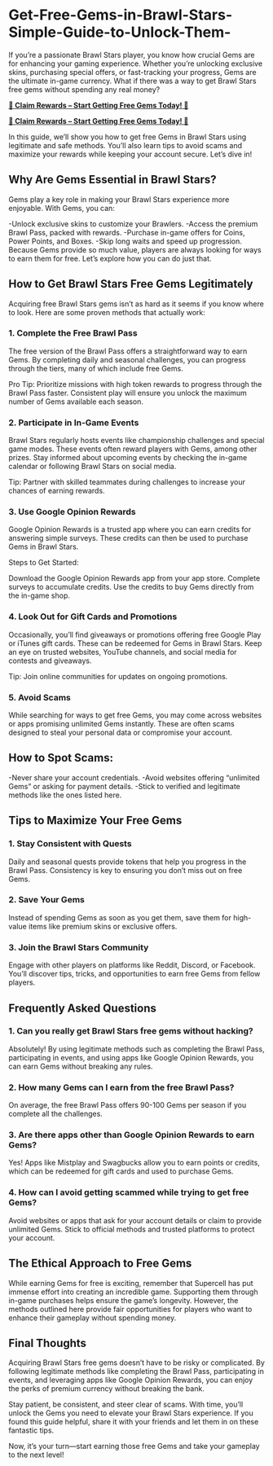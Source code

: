 # Get-Free-Gems-in-Brawl-Stars-Simple-Guide-to-Unlock-Them-
If you’re a passionate Brawl Stars player, you know how crucial Gems are for enhancing your gaming experience. Whether you’re unlocking exclusive skins, purchasing special offers, or fast-tracking your progress, Gems are the ultimate in-game currency. What if there was a way to get Brawl Stars free gems without spending any real money?

**[🤑 Claim Rewards – Start Getting Free Gems Today! 🎉](https://givxo.com/brawl-stars/)**

**[🤑 Claim Rewards – Start Getting Free Gems Today! 🎉](https://givxo.com/brawl-stars/)**

In this guide, we’ll show you how to get free Gems in Brawl Stars using legitimate and safe methods. You’ll also learn tips to avoid scams and maximize your rewards while keeping your account secure. Let’s dive in!

## Why Are Gems Essential in Brawl Stars?
Gems play a key role in making your Brawl Stars experience more enjoyable. With Gems, you can:

-Unlock exclusive skins to customize your Brawlers.
-Access the premium Brawl Pass, packed with rewards.
-Purchase in-game offers for Coins, Power Points, and Boxes.
-Skip long waits and speed up progression.
Because Gems provide so much value, players are always looking for ways to earn them for free. Let’s explore how you can do just that.

## How to Get Brawl Stars Free Gems Legitimately
Acquiring free Brawl Stars gems isn’t as hard as it seems if you know where to look. Here are some proven methods that actually work:

### 1. Complete the Free Brawl Pass
The free version of the Brawl Pass offers a straightforward way to earn Gems. By completing daily and seasonal challenges, you can progress through the tiers, many of which include free Gems.

Pro Tip: Prioritize missions with high token rewards to progress through the Brawl Pass faster. Consistent play will ensure you unlock the maximum number of Gems available each season.

### 2. Participate in In-Game Events
Brawl Stars regularly hosts events like championship challenges and special game modes. These events often reward players with Gems, among other prizes. Stay informed about upcoming events by checking the in-game calendar or following Brawl Stars on social media.

Tip: Partner with skilled teammates during challenges to increase your chances of earning rewards.

### 3. Use Google Opinion Rewards
Google Opinion Rewards is a trusted app where you can earn credits for answering simple surveys. These credits can then be used to purchase Gems in Brawl Stars.

Steps to Get Started:

Download the Google Opinion Rewards app from your app store.
Complete surveys to accumulate credits.
Use the credits to buy Gems directly from the in-game shop.
### 4. Look Out for Gift Cards and Promotions
Occasionally, you’ll find giveaways or promotions offering free Google Play or iTunes gift cards. These can be redeemed for Gems in Brawl Stars. Keep an eye on trusted websites, YouTube channels, and social media for contests and giveaways.

Tip: Join online communities for updates on ongoing promotions.

### 5. Avoid Scams
While searching for ways to get free Gems, you may come across websites or apps promising unlimited Gems instantly. These are often scams designed to steal your personal data or compromise your account.

## How to Spot Scams:

-Never share your account credentials.
-Avoid websites offering “unlimited Gems” or asking for payment details.
-Stick to verified and legitimate methods like the ones listed here.

## Tips to Maximize Your Free Gems
### 1. Stay Consistent with Quests
Daily and seasonal quests provide tokens that help you progress in the Brawl Pass. Consistency is key to ensuring you don’t miss out on free Gems.

### 2. Save Your Gems
Instead of spending Gems as soon as you get them, save them for high-value items like premium skins or exclusive offers.

### 3. Join the Brawl Stars Community
Engage with other players on platforms like Reddit, Discord, or Facebook. You’ll discover tips, tricks, and opportunities to earn free Gems from fellow players.

## Frequently Asked Questions
### 1. Can you really get Brawl Stars free gems without hacking?
Absolutely! By using legitimate methods such as completing the Brawl Pass, participating in events, and using apps like Google Opinion Rewards, you can earn Gems without breaking any rules.

### 2. How many Gems can I earn from the free Brawl Pass?
On average, the free Brawl Pass offers 90-100 Gems per season if you complete all the challenges.

### 3. Are there apps other than Google Opinion Rewards to earn Gems?
Yes! Apps like Mistplay and Swagbucks allow you to earn points or credits, which can be redeemed for gift cards and used to purchase Gems.

### 4. How can I avoid getting scammed while trying to get free Gems?
Avoid websites or apps that ask for your account details or claim to provide unlimited Gems. Stick to official methods and trusted platforms to protect your account.

## The Ethical Approach to Free Gems
While earning Gems for free is exciting, remember that Supercell has put immense effort into creating an incredible game. Supporting them through in-game purchases helps ensure the game’s longevity. However, the methods outlined here provide fair opportunities for players who want to enhance their gameplay without spending money.

## Final Thoughts
Acquiring Brawl Stars free gems doesn’t have to be risky or complicated. By following legitimate methods like completing the Brawl Pass, participating in events, and leveraging apps like Google Opinion Rewards, you can enjoy the perks of premium currency without breaking the bank.

Stay patient, be consistent, and steer clear of scams. With time, you’ll unlock the Gems you need to elevate your Brawl Stars experience. If you found this guide helpful, share it with your friends and let them in on these fantastic tips.

Now, it’s your turn—start earning those free Gems and take your gameplay to the next level!
